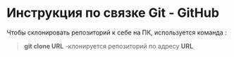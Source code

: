# Инструкция по связке Git - GitHub 

Чтобы склонировать репозиторий к себе на ПК, используется команда :
> **git clone URL** -клонируется репозиторий по адресу **URL**
